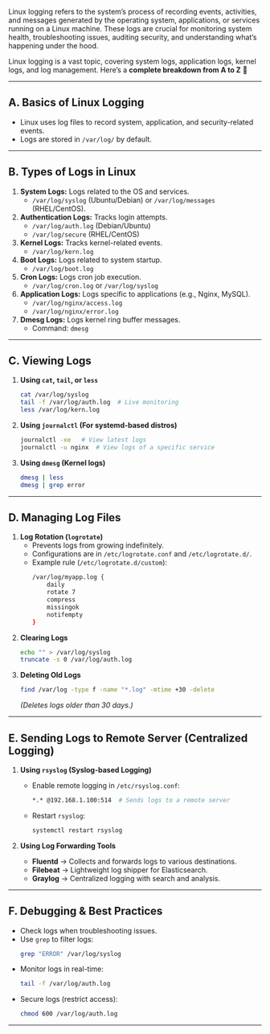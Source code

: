 Linux logging refers to the system’s process of recording events, activities, and messages generated by the operating system, applications, or services running on a Linux machine. These logs are crucial for monitoring system health, troubleshooting issues, auditing security, and understanding what’s happening under the hood.

Linux logging is a vast topic, covering system logs, application logs, kernel logs, and log management. Here’s a **complete breakdown from A to Z** 🚀  

---

## **A. Basics of Linux Logging**  
- Linux uses log files to record system, application, and security-related events.  
- Logs are stored in `/var/log/` by default.  

---

## **B. Types of Logs in Linux**  
1. **System Logs:** Logs related to the OS and services.  
   - `/var/log/syslog` (Ubuntu/Debian) or `/var/log/messages` (RHEL/CentOS).  
2. **Authentication Logs:** Tracks login attempts.  
   - `/var/log/auth.log` (Debian/Ubuntu)  
   - `/var/log/secure` (RHEL/CentOS)  
3. **Kernel Logs:** Tracks kernel-related events.  
   - `/var/log/kern.log`  
4. **Boot Logs:** Logs related to system startup.  
   - `/var/log/boot.log`  
5. **Cron Logs:** Logs cron job execution.  
   - `/var/log/cron.log` or `/var/log/syslog`  
6. **Application Logs:** Logs specific to applications (e.g., Nginx, MySQL).  
   - `/var/log/nginx/access.log`  
   - `/var/log/nginx/error.log`  
7. **Dmesg Logs:** Logs kernel ring buffer messages.  
   - Command: `dmesg`  

---

## **C. Viewing Logs**  
1. **Using `cat`, `tail`, or `less`**  
   ```bash
   cat /var/log/syslog
   tail -f /var/log/auth.log  # Live monitoring
   less /var/log/kern.log
   ```
2. **Using `journalctl` (For systemd-based distros)**  
   ```bash
   journalctl -xe   # View latest logs
   journalctl -u nginx  # View logs of a specific service
   ```
3. **Using `dmesg` (Kernel logs)**  
   ```bash
   dmesg | less
   dmesg | grep error
   ```

---

## **D. Managing Log Files**  
1. **Log Rotation (`logrotate`)**  
   - Prevents logs from growing indefinitely.  
   - Configurations are in `/etc/logrotate.conf` and `/etc/logrotate.d/`.  
   - Example rule (`/etc/logrotate.d/custom`):  
     ```bash
     /var/log/myapp.log {
         daily
         rotate 7
         compress
         missingok
         notifempty
     }
     ```
2. **Clearing Logs**  
   ```bash
   echo "" > /var/log/syslog
   truncate -s 0 /var/log/auth.log
   ```
3. **Deleting Old Logs**  
   ```bash
   find /var/log -type f -name "*.log" -mtime +30 -delete
   ```
   *(Deletes logs older than 30 days.)*  

---

## **E. Sending Logs to Remote Server (Centralized Logging)**  
1. **Using `rsyslog` (Syslog-based Logging)**  
   - Enable remote logging in `/etc/rsyslog.conf`:  
     ```bash
     *.* @192.168.1.100:514  # Sends logs to a remote server
     ```
   - Restart `rsyslog`:  
     ```bash
     systemctl restart rsyslog
     ```

2. **Using Log Forwarding Tools**  
   - **Fluentd** → Collects and forwards logs to various destinations.  
   - **Filebeat** → Lightweight log shipper for Elasticsearch.  
   - **Graylog** → Centralized logging with search and analysis.  

---

## **F. Debugging & Best Practices**  
- Check logs when troubleshooting issues.  
- Use `grep` to filter logs:  
  ```bash
  grep "ERROR" /var/log/syslog
  ```
- Monitor logs in real-time:  
  ```bash
  tail -f /var/log/auth.log
  ```
- Secure logs (restrict access):  
  ```bash
  chmod 600 /var/log/auth.log
  ```

---